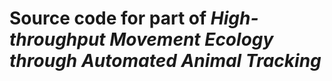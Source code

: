 # Source code for part of _High-throughput Movement Ecology through Automated Animal Tracking_

<!-- badges: start -->
  <!-- [![R build status](https://github.com/pratikunterwegs/htme/workflows/R-CMD-check/badge.svg)](https://github.com/pratikunterwegs/htme/actions) -->
  <!-- badges: end -->
